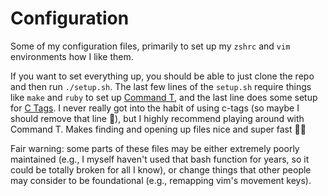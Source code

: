 # Configuration

Some of my configuration files, primarily to set up my `zshrc` and `vim` environments how I like them. 

If you want to set everything up, you should be able to just clone the repo and then run `./setup.sh`. The last few lines of the `setup.sh` require things like `make` and `ruby` to set up [Command T](https://github.com/wincent/command-t), and the last line does some setup for [C Tags](https://en.wikipedia.org/wiki/Ctags). I never really got into the habit of using c-tags (so maybe I should remove that line 🤔), but I highly recommend playing around with Command T. Makes finding and opening up files nice and super fast 🏃‍♂️

Fair warning: some parts of these files may be either extremely poorly maintained (e.g., I myself haven't used that bash function for years, so it could be totally broken for all I know), or change things that other people may consider to be foundational (e.g., remapping vim's movement keys).
